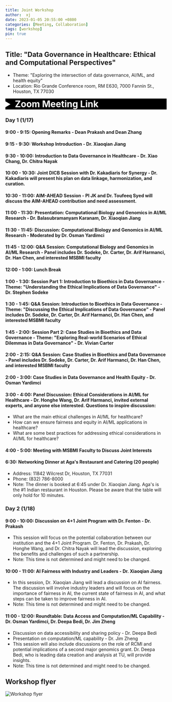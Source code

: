 ```yaml
---
title: Joint Workshop
author:  xj
date: 2023-01-05 20:55:00 +0800
categories: [Meeting, Collaboration]
tags: [workshop]
pin: true
---
```


## Title: "Data Governance in Healthcare: Ethical and Computational Perspectives"
* Theme: "Exploring the intersection of data governance, AI/ML, and health equity"
* Location: Rio Grande Conference room, RM E630, 7000 Fannin St., Houston, TX 77030


<details>
<summary style="background-color: #000000; font-weight: bold; color: #FFFFFF; font-size: 2em;">Zoom Meeting Link</summary>

<div style="margin-left: 20px;">

<strong>Topic:</strong> AIM-AHEAD DICB UTTU<br>
<strong>Time:</strong> Jan 17, 2024 08:30 AM Central Time (US and Canada)<br>
&emsp;&emsp;&emsp;&emsp;Every day, until Jan 18, 2024, 2 occurrence(s)<br>
&emsp;&emsp;&emsp;&emsp;Jan 17, 2024 08:30 AM<br>
&emsp;&emsp;&emsp;&emsp;Jan 18, 2024 08:30 AM<br>

<strong>Join Zoom Meeting</strong><br>
<a href="https://uthealth.zoom.us/j/98256802192?pwd=TjRlWFVYNXpMZXRXM2dhYjdkWXVHQT09">https://uthealth.zoom.us/j/98256802192?pwd=TjRlWFVYNXpMZXRXM2dhYjdkWXVHQT09</a><br>

<strong>Meeting ID:</strong> 982 5680 2192<br>
<strong>Passcode:</strong> 094498<br>

<hr>

<strong>One tap mobile</strong><br>
+13462487799,,98256802192#,,,,*094498# US (Houston)<br>
+14086380968,,98256802192#,,,,*094498# US (San Jose)<br>

<hr>

<strong>Dial by your location</strong><br>
• +1 346 248 7799 US (Houston)<br>
• +1 408 638 0968 US (San Jose)<br>
• +1 669 444 9171 US<br>
• +1 669 900 6833 US (San Jose)<br>
• +1 719 359 4580 US<br>
• +1 253 205 0468 US<br>
• +1 253 215 8782 US (Tacoma)<br>
• +1 305 224 1968 US<br>
• +1 309 205 3325 US<br>
• +1 312 626 6799 US (Chicago)<br>
• +1 360 209 5623 US<br>
• +1 386 347 5053 US<br>
• +1 507 473 4847 US<br>
• +1 564 217 2000 US<br>
• +1 646 876 9923 US (New York)<br>
• +1 646 931 3860 US<br>
• +1 689 278 1000 US<br>
• +1 301 715 8592 US (Washington DC)<br>

<strong>Meeting ID:</strong> 982 5680 2192<br>
<strong>Passcode:</strong> 094498<br>

<strong>Find your local number:</strong> <a href="https://uthealth.zoom.us/u/adwaPmynsO">https://uthealth.zoom.us/u/adwaPmynsO</a><br>

<hr>

<strong>Join by SIP</strong><br>
• 98256802192@zoomcrc.com<br>

<hr>

<strong>Join by H.323</strong><br>
• 162.255.37.11 (US West)<br>
• 162.255.36.11 (US East)<br>
• 115.114.131.7 (India Mumbai)<br>
• 115.114.115.7 (India Hyderabad)<br>
• 213.19.144.110 (Amsterdam Netherlands)<br>
• 213.244.140.110 (Germany)<br>
• 103.122.166.55 (Australia Sydney)<br>
• 103.122.167.55 (Australia Melbourne)<br>
• 209.9.211.110 (Hong Kong SAR)<br>
• 64.211.144.160 (Brazil)<br>
• 69.174.57.160 (Canada Toronto)<br>
• 65.39.152.160 (Canada Vancouver)<br>
• 207.226.132.110 (Japan Tokyo)<br>
• 149.137.24.110 (Japan Osaka)<br>

<strong>Meeting ID:</strong> 982 5680 2192<br>
<strong>Passcode:</strong> 094498<br>

</div>
</details>


### Day 1 (1/17)

#### 9:00 - 9:15: Opening Remarks - Dean Prakash and Dean Zhang
#### 9:15 - 9:30: Workshop Introduction - Dr. Xiaoqian Jiang
#### 9:30 - 10:00: Introduction to Data Governance in Healthcare - Dr. Xiao Chang, Dr. Chitra Nayak
#### 10:00 - 10:30: Joint DICB Session with Dr. Kakadiaris for Synergy - Dr. Kakadiaris will present his plan on data linkage, harmonization, and curation.
#### 10:30 - 11:00: AIM-AHEAD Session - PI JK and Dr. Toufeeq Syed will discuss the AIM-AHEAD contribution and need assessment.
#### 11:00 - 11:30: Presentation: Computational Biology and Genomics in AI/ML Research - Dr. Balasubramanyam Karanam, Dr. Xiaoqian Jiang
#### 11:30 - 11:45: Discussion: Computational Biology and Genomics in AI/ML Research - Moderated by Dr. Osman Yardimci
#### 11:45 - 12:00: Q&A Session: Computational Biology and Genomics in AI/ML Research - Panel includes Dr. Sodeke, Dr. Carter, Dr. Arif Harmanci, Dr. Han Chen, and interested MSBMI faculty

#### 12:00 - 1:00: Lunch Break

#### 1:00 - 1:30: Session Part 1: Introduction to Bioethics in Data Governance - Theme: "Understanding the Ethical Implications of Data Governance" - Dr. Stephen Sodeke
#### 1:30 - 1:45: Q&A Session: Introduction to Bioethics in Data Governance - Theme: "Discussing the Ethical Implications of Data Governance" - Panel includes Dr. Sodeke, Dr. Carter, Dr. Arif Harmanci, Dr. Han Chen, and interested MSBMI faculty
#### 1:45 - 2:00: Session Part 2: Case Studies in Bioethics and Data Governance - Theme: "Exploring Real-world Scenarios of Ethical Dilemmas in Data Governance" - Dr. Vivian Carter
#### 2:00 - 2:15: Q&A Session: Case Studies in Bioethics and Data Governance - Panel includes Dr. Sodeke, Dr. Carter, Dr. Arif Harmanci, Dr. Han Chen, and interested MSBMI faculty
#### 2:00 - 3:00: Case Studies in Data Governance and Health Equity - Dr. Osman Yardimci
#### 3:00 - 4:00: Panel Discussion: Ethical Considerations in AI/ML for Healthcare - Dr. Honghe Wang, Dr. Arif Harmanci, invited external experts, and anyone else interested. Questions to inspire discussion: 
* What are the main ethical challenges in AI/ML for healthcare?
* How can we ensure fairness and equity in AI/ML applications in healthcare?
* What are some best practices for addressing ethical considerations in AI/ML for healthcare?

#### 4:00 - 5:00: Meeting with MSBMI Faculty to Discuss Joint Interests

#### 6:30: Networking Dinner at Aga's Restaurant and Catering (20 people)
* Address: 11842 Wilcrest Dr, Houston, TX 77031
* Phone: (832) 786-8000
* Note: The dinner is booked at 6:45 under Dr. Xiaoqian Jiang. Aga's is the #1 Indian restaurant in Houston. Please be aware that the table will only hold for 10 minutes.
    
### Day 2 (1/18)

#### 9:00 - 10:00: Discussion on 4+1 Joint Program with Dr. Fenton - Dr. Prakash 
* This session will focus on the potential collaboration between our institution and the 4+1 Joint Program. Dr. Fenton, Dr. Prakash, Dr. Honghe Wang, and Dr. Chitra Nayak will lead the discussion, exploring the benefits and challenges of such a partnership.
* Note: This time is not determined and might need to be changed.

#### 10:00 - 11:00: AI Fairness with Industry and Leaders - Dr. Xiaoqian Jiang
* In this session, Dr. Xiaoqian Jiang will lead a discussion on AI fairness. The discussion will involve industry leaders and will focus on the importance of fairness in AI, the current state of fairness in AI, and what steps can be taken to improve fairness in AI.
* Note: This time is not determined and might need to be changed.

#### 11:00 - 12:00: Roundtable: Data Access and Computation/ML Capability - Dr. Osman Yardimci, Dr. Deepa Bedi, Dr. Jim Zheng
* Discussion on data accessibility and sharing policy - Dr. Deepa Bedi
* Presentation on computation/ML capability - Dr. Jim Zheng
* This session will also include discussions on the role of RCMI and potential implications of a second major genomics grant. Dr. Deepa Bedi, who is leading data creation and analysis at TU, will provide insights.
* Note: This time is not determined and might need to be changed.

## Workshop flyer

<img src="{{ site.url | append: site.baseurl | append: '/assets/img/workshop_flyer.png' }}" class="card-img-top img-fluid" alt="Workshop flyer" />